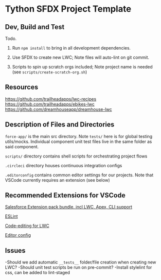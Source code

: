 # Tython SFDX Project Template

## Dev, Build and Test

Todo.

1. Run `npm install` to bring in all development dependencies.

2. Use SFDX to create new LWC; Note files will auto-lint on git commit.

3. Scripts to spin up scratch orgs included; Note project name is needed (see `scripts/create-scratch-org.sh`)

## Resources

https://github.com/trailheadapps/lwc-recipes
https://github.com/trailheadapps/ebikes-lwc
https://github.com/dreamhouseapp/dreamhouse-lwc

## Description of Files and Directories

`force-app/` is the main src directory. Note `tests/` here is for global testing utils/mocks. Individual component unit test files live in the same folder as said component.

`scripts/` directory contains shell scripts for orchestrating project flows

`.circleci` directory houses continuous integration configs

`.editorconfig` contains common editor settings for our projects. Note that VSCode currently requires an extension (see below)

## Recommended Extensions for VSCode

[Salesforce Extension pack bundle, incl LWC, Apex, CLI support](https://marketplace.visualstudio.com/items?itemName=salesforce.salesforcedx-vscode)

[ESLint](https://marketplace.visualstudio.com/items?itemName=dbaeumer.vscode-eslint)

[Code-editing for LWC](https://marketplace.visualstudio.com/items?itemName=salesforce.salesforcedx-vscode-lwc)

[Editor config](https://marketplace.visualstudio.com/items?itemName=EditorConfig.EditorConfig)

## Issues

-Should we add automatic `__tests__` folder/file creation when creating new LWC?
-Should unit test scripts be run on pre-commit?
-Install stylelint for css, can be added to lint-staged
